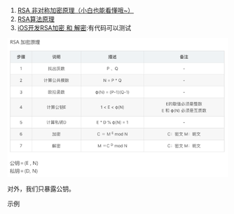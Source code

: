 1. [RSA 非对称加密原理（小白也能看懂哦~）](https://blog.csdn.net/jijianshuai/article/details/80582187)
2. [RSA算法原理](https://www.cnblogs.com/cjm123/p/8243424.html)
3. [iOS开发RSA加密 和 解密](https://blog.csdn.net/ljc_563812704/article/details/78973144):有代码可以测试


![加密步骤](https://raw.githubusercontent.com/univer2012/personal-document/master/Pictures/2019/RSA%E5%8A%A0%E5%AF%86%E5%8E%9F%E7%90%86.png)

对外，我们只暴露公钥。

示例